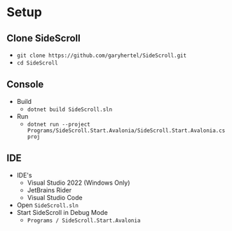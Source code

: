 # Setup

## Clone SideScroll
- `git clone https://github.com/garyhertel/SideScroll.git`
- `cd SideScroll`

## Console
- Build
  - `dotnet build SideScroll.sln`
- Run
  - `dotnet run --project Programs/SideScroll.Start.Avalonia/SideScroll.Start.Avalonia.csproj`

## IDE
- IDE's
  - Visual Studio 2022 (Windows Only)
  - JetBrains Rider
  - Visual Studio Code
- Open `SideScroll.sln`
- Start SideScroll in Debug Mode
  - `Programs / SideScroll.Start.Avalonia`
    